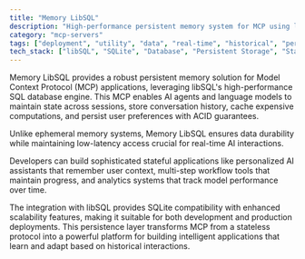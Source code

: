 ```yaml
---
title: "Memory LibSQL"
description: "High-performance persistent memory system for MCP using libSQL, enabling stateful AI applications with reliable data storage."
category: "mcp-servers"
tags: ["deployment", "utility", "data", "real-time", "historical", "persistent memory", "AI applications", "stateful systems"]
tech_stack: ["libSQL", "SQLite", "Database", "Persistent Storage", "State Management", "ACID"]
---
```


Memory LibSQL provides a robust persistent memory solution for Model Context Protocol (MCP) applications, leveraging libSQL's high-performance SQL database engine. This MCP enables AI agents and language models to maintain state across sessions, store conversation history, cache expensive computations, and persist user preferences with ACID guarantees. 

Unlike ephemeral memory systems, Memory LibSQL ensures data durability while maintaining low-latency access crucial for real-time AI interactions.

Developers can build sophisticated stateful applications like personalized AI assistants that remember user context, multi-step workflow tools that maintain progress, and analytics systems that track model performance over time. 

The integration with libSQL provides SQLite compatibility with enhanced scalability features, making it suitable for both development and production deployments. This persistence layer transforms MCP from a stateless protocol into a powerful platform for building intelligent applications that learn and adapt based on historical interactions.